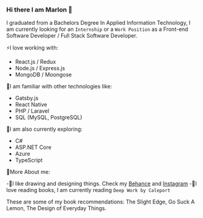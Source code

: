### Hi there I am Marlon 👋

I graduated from a Bachelors Degree In Applied Information Technology, I am currently looking for an ```Internship``` or a ```Work Position``` as a Front-end Software Developer / Full Stack Software Developer. 

⚡I love working with:

- React.js / Redux
- Node.js / Express.js
- MongoDB / Moongose

👯I am familiar with other technologies like:

- Gatsby.js
- React Native
- PHP / Laravel
- SQL (MySQL, PostgreSQL)

🌱I am also currently exploring:

- C#
- ASP.NET Core
- Azure
- TypeScript

🧑More About me:

-👀I like drawing and designing things. Check my [Behance](https://www.behance.net/marlonparra) and [Instagram](https://www.instagram.com/koaasy/)
-🧡I love reading books, I am currently reading ```Deep Work by Caleport```

These are some of my book recommendations: The Slight Edge, Go Suck A Lemon, The Design of Everyday Things.  
